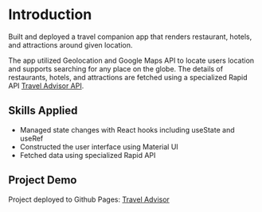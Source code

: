 # Introduction
Built and deployed a travel companion app that renders restaurant, hotels, and attractions around given location. 

The app utilized Geolocation and Google Maps API to locate users location and supports searching for any place on the globe. The details of restaurants, hotels, and attractions are fetched using a specialized Rapid API [Travel Advisor API](https://rapidapi.com/apidojo/api/travel-advisor?utm_source=youtube.com/JavaScriptMastery&utm_medium=DevRel&utm_campaign=DevRel).

## Skills Applied
- Managed state changes with React hooks including useState and useRef 
- Constructed the user interface using Material UI
- Fetched data using specialized Rapid API

## Project Demo
Project deployed to Github Pages: [Travel Advisor](https://ssharonctw.github.io/travel-advisor/)
